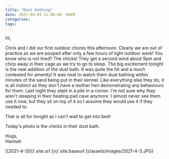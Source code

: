 ```yaml
---
title: "Dust bathing"
date: 2021-04-03 22:00:00 -0600
categories:
tags:
---
```


Hi,

Chris and I did our first outdoor chores this afternoon. Clearly we are out of practice as we are pooped after only a few hours of light outdoor work! You know who is not tired? The chicks! They get a second wind about 9pm and chirp away in their cage as we try to go to sleep. The big excitement tonight is the new addition of the dust bath. It was quite the hit and a much contested for amenity! It was neat to watch them dust bathing within minutes of the sand being put in their kennel. Like everything else they do, it is all instinct as they don't have a mother hen demonstrating any behaviours for them. Last night they slept in a pile in a corner. I'm not sure why they aren't sleeping in their heating pad cave anymore. I almost never see them use it now, but they sit on top of it so I assume they would use it if they needed to. 

That is all for tonight as I can't wait to get into bed!

Today's photo is the chicks in their dust bath.

Hugs,<br />
Hannah

![2021-4-3]({{ site.url }}{{ site.baseurl }}/assets/images/2021-4-3.JPG)